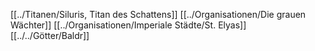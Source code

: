 [[../Titanen/Siluris, Titan des Schattens]]
[[../Organisationen/Die grauen Wächter]]
[[../Organisationen/Imperiale Städte/St. Elyas]]
[[../../Götter/Baldr]]

